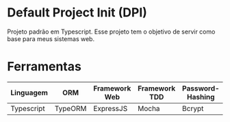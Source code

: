 # Default Project Init (DPI)
Projeto padrão em Typescript. Esse projeto tem o objetivo de servir como base para meus sistemas web.

# Ferramentas
Linguagem | ORM | Framework Web | Framework TDD | Password-Hashing | Render
--- | --- | --- | --- | --- | ---
Typescript | TypeORM | ExpressJS | Mocha | Bcrypt | Pug
